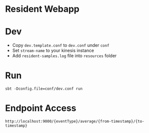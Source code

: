 # Resident Webapp

Dev
===
* Copy `dev.template.conf` to `dev.conf` under `conf`
* Set `stream-name` to your kinesis instance
* Add `resident-samples.log` file into `resources` folder

Run
===
`sbt -Dconfig.file=conf/dev.conf run`

Endpoint Access
===
`http://localhost:9000/{eventType}/average/{from-timestamp}/{to-timestamp}`